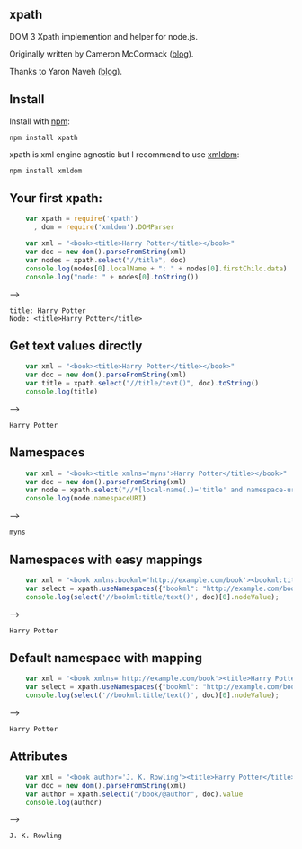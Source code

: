 ## xpath
DOM 3 Xpath implemention and helper for node.js.

Originally written by Cameron McCormack ([blog](http://mcc.id.au/xpathjs)).

Thanks to Yaron Naveh ([blog](http://webservices20.blogspot.com/)).

## Install
Install with [npm](http://github.com/isaacs/npm):

    npm install xpath

xpath is xml engine agnostic but I recommend to use [xmldom](https://github.com/jindw/xmldom):

    npm install xmldom


## Your first xpath:
`````javascript
	var xpath = require('xpath')
	  , dom = require('xmldom').DOMParser

	var xml = "<book><title>Harry Potter</title></book>"
	var doc = new dom().parseFromString(xml)
	var nodes = xpath.select("//title", doc)
	console.log(nodes[0].localName + ": " + nodes[0].firstChild.data)
	console.log("node: " + nodes[0].toString())
`````
-->

	title: Harry Potter
	Node: <title>Harry Potter</title>

## Get text values directly
`````javascript
    var xml = "<book><title>Harry Potter</title></book>"
    var doc = new dom().parseFromString(xml)
    var title = xpath.select("//title/text()", doc).toString()
    console.log(title)
`````
-->

    Harry Potter

## Namespaces
`````javascript
    var xml = "<book><title xmlns='myns'>Harry Potter</title></book>"
    var doc = new dom().parseFromString(xml)
    var node = xpath.select("//*[local-name(.)='title' and namespace-uri(.)='myns/']", doc)[0]
    console.log(node.namespaceURI)
`````
-->

    myns

## Namespaces with easy mappings
`````javascript
    var xml = "<book xmlns:bookml='http://example.com/book'><bookml:title>Harry Potter</bookml:title></book>"
    var select = xpath.useNamespaces({"bookml": "http://example.com/book"});
    console.log(select('//bookml:title/text()', doc)[0].nodeValue);
`````
-->

    Harry Potter

## Default namespace with mapping
`````javascript
    var xml = "<book xmlns='http://example.com/book'><title>Harry Potter</title></book>"
    var select = xpath.useNamespaces({"bookml": "http://example.com/book"});
    console.log(select('//bookml:title/text()', doc)[0].nodeValue);
`````
-->

    Harry Potter

## Attributes
`````javascript
    var xml = "<book author='J. K. Rowling'><title>Harry Potter</title></book>"
    var doc = new dom().parseFromString(xml)
    var author = xpath.select1("/book/@author", doc).value
    console.log(author)
`````
-->

    J. K. Rowling
